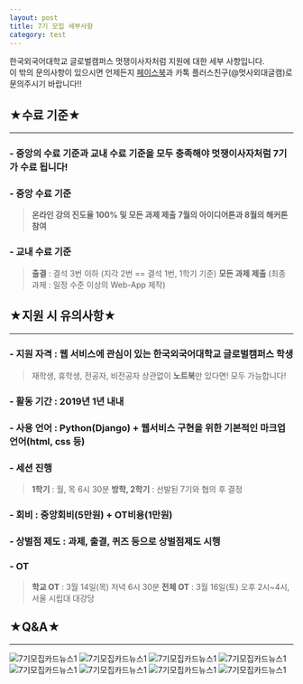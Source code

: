 ```yaml
---
layout: post
title: 7기 모집 세부사항
category: test
---
```


한국외국어대학교 글로벌캠퍼스 멋쟁이사자처럼 지원에 대한 세부 사항입니다.  
이 밖의 문의사항이 있으시면 언제든지 [페이스북](https://web.facebook.com/likelionhufs/?ref=bookmarks)과 카톡 플러스친구(@멋사외대글캠)로 문의주시기 바랍니다!!
  
  
## ★수료 기준★
* * *
### - 중앙의 수료 기준과 교내 수료 기준을 모두 충족해야 멋쟁이사자처럼 7기가 수료 됩니다!
### - 중앙 수료 기준
> **온라인 강의 진도율 100% 및 모든 과제 제출**
> **7월의 아이디어톤과 8월의 해커톤 참여**


### - 교내 수료 기준
> **출결** : 결석 3번 이하 (지각 2번 == 결석 1번, 1학기 기준)
> **모든 과제 제출** (최종 과제 : 일정 수준 이상의 Web-App 제작)


## ★지원 시 유의사항★
* * *
### - **지원 자격**  : 웹 서비스에 관심이 있는 한국외국어대학교 글로벌캠퍼스 학생
> 재학생, 휴학생, 전공자, 비전공자 상관없이 **노트북**만 있다면! 모두 가능합니다!


### - **활동 기간**  : 2019년 1년 내내
### - **사용 언어**  : Python(Django) + 웹서비스 구현을 위한 기본적인 마크업 언어(html, css 등)
### - **세션 진행**
> **1학기** : 월, 목 6시 30분
> **방학, 2학기** : 선발된 7기와 협의 후 결정


### - **회비**  : 중앙회비(5만원) + OT비용(1만원)
### - **상벌점 제도**  : 과제, 출결, 퀴즈 등으로 상벌점제도 시행
### - **OT**
> **학교 OT** : 3월 14일(목) 저녁 6시 30분
> **전체 OT** : 3월 16일(토) 오후 2시~4시, 서울 시립대 대강당


## ★Q&A★
* * *
![7기모집카드뉴스1](https://user-images.githubusercontent.com/37537330/53237040-159e2680-36d9-11e9-8bed-55cc5d44d390.png)
![7기모집카드뉴스1]([https://user-images.githubusercontent.com/37537330/53237041-159e2680-36d9-11e9-9457-8e962795e5b9.png)
![7기모집카드뉴스1](https://user-images.githubusercontent.com/37537330/53237042-159e2680-36d9-11e9-8dd6-de053ec569d6.png)
![7기모집카드뉴스1](https://user-images.githubusercontent.com/37537330/53237043-1636bd00-36d9-11e9-8b43-ad822914d712.png)
![7기모집카드뉴스1](https://user-images.githubusercontent.com/37537330/53237044-1636bd00-36d9-11e9-98a4-72a59aa23f75.png)
![7기모집카드뉴스1](https://user-images.githubusercontent.com/37537330/53237045-16cf5380-36d9-11e9-8562-9e4386a9b7a0.png)
![7기모집카드뉴스1](https://user-images.githubusercontent.com/37537330/53237046-16cf5380-36d9-11e9-8a08-b5a2c12e2a0d.png)
![7기모집카드뉴스1](https://user-images.githubusercontent.com/37537330/53237039-15059000-36d9-11e9-9d20-f4e0ad98f12a.png)


<!--
![123](https://user-images.githubusercontent.com/26536985/53106322-21250c80-3576-11e9-80e6-d5bc0b6a8f90.png)
-->
